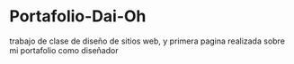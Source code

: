 # Portafolio-Dai-Oh
trabajo de clase de diseño de sitios web, y primera pagina realizada sobre mi portafolio como diseñador
